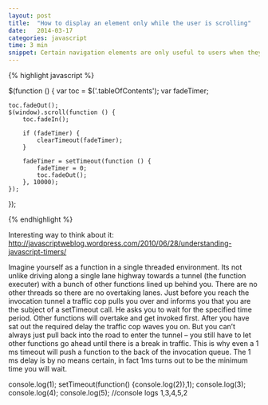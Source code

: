 ```yaml
---
layout: post
title:  "How to display an element only while the user is scrolling"
date:   2014-03-17
categories: javascript
time: 3 min
snippet: Certain navigation elements are only useful to users when they're looking for new content. The following is a simple tutorial for making an element fade in as the user scrolls and fadeout as they pause to read.    
---
```




{% highlight javascript %}

$(function () {
    var toc = $('.tableOfContents');
    var fadeTimer;

    toc.fadeOut();
    $(window).scroll(function () {
        toc.fadeIn();

        if (fadeTimer) {
            clearTimeout(fadeTimer);
        }

        fadeTimer = setTimeout(function () {
            fadeTimer = 0;
            toc.fadeOut();
        }, 10000);
    });
});


{% endhighlight %}

Interesting way to think about it: http://javascriptweblog.wordpress.com/2010/06/28/understanding-javascript-timers/

Imagine yourself as a function in a single threaded environment. Its not unlike driving along a single lane highway towards a tunnel (the function executer) with a bunch of other functions lined up behind you. There are no other threads so there are no overtaking lanes. Just before you reach the invocation tunnel a traffic cop pulls you over and informs you that you are the subject of a setTimeout call. He asks you to wait for the specified time period. Other functions will overtake and get invoked first. After you have sat out the required delay the traffic cop waves you on. But you can’t always just pull back into the road to enter the tunnel – you still have to let other functions go ahead until there is a break in traffic. This is why even a 1 ms timeout will push a function to the back of the invocation queue. The 1 ms delay is by no means certain, in fact 1ms turns out to be the minimum time you will wait.

console.log(1);
setTimeout(function() {console.log(2)},1);
console.log(3);
console.log(4);
console.log(5);
//console logs 1,3,4,5,2
